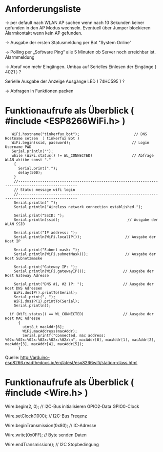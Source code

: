 # Anforderungsliste

-> per default nach WLAN AP suchen wenn nach 10 Sekunden keiner gefunden in den AP Modus wechseln. Eventuell über Jumper blockieren Alarmkontakt wenn kein AP gefunden.

-> Ausgabe der ersten Statusmeldung per Bot "System Online"

 -> Polling per „Software Ping“ alle 5 Minuten ob Server noch erreichbar ist. Alarmmeldung

-> Abruf von mehr Eingängen. Umbau auf Serielles Einlesen der Eingänge ( 4021 ) ?

Serielle Ausgabe der Anzeige Ausgänge LED ( 74HC595 ) ?

-> Abfragen in Funktionen packen 

# Funktionaufrufe als Überblick ( #include <ESP8266WiFi.h> )


       WiFi.hostname("tinkerfux_bot");                         // DNS Hostname setzen  ( tinkerfux Bot )
       WiFi.begin(ssid, password);                            // Login Username PWD   
       Serial.println("");                                       
       while (WiFi.status() != WL_CONNECTED)                  // Abfrage WLAN aktibe sonst "."
        {
          Serial.print(".");
          delay(500);
        }
        //-------------------------------------------------------------------------------------------------
        // Status message wifi login
        //-------------------------------------------------------------------------------------------------
        Serial.println(" ");
        Serial.println("Wireless network connection established.");

        Serial.print("SSID: ");                         
        Serial.println(ssid);                               // Ausgabe der WLAN SSID  

        Serial.print("IP address: ");
        Serial.println(WiFi.localIP());                    // Ausgabe der Host IP   

        Serial.print("Subnet mask: ");
        Serial.println(WiFi.subnetMask());                 // Ausgabe der Host Subnetzmaske    

        Serial.print("Gateway IP: ");
        Serial.println(WiFi.gatewayIP());                 // Ausgabe der Host Gateway Adresse      

        Serial.print("DNS #1, #2 IP: ");                  // Ausgabe der Host DNS Adressen      
        WiFi.dnsIP().printTo(Serial);
        Serial.print(", ");
        WiFi.dnsIP(1).printTo(Serial);
        Serial.println();

      if (WiFi.status() == WL_CONNECTED)                  // Ausgabe der Host MAC Adresse      
          {
            uint8_t macAddr[6];
            WiFi.macAddress(macAddr);
            Serial.printf("Connected, mac address: %02x:%02x:%02x:%02x:%02x:%02x\n", macAddr[0], macAddr[1], macAddr[2], macAddr[3], macAddr[4], macAddr[5]);
          }



Quelle: http://arduino-esp8266.readthedocs.io/en/latest/esp8266wifi/station-class.html

# Funktionaufrufe als Überblick ( #include <Wire.h> )

Wire.begin(2, 0);                                 // I2C-Bus initialisieren GPIO2-Data GPIO0-Clock

Wire.setClock(1000);                              // I2C-Bus Freqenz

Wire.beginTransmission(0x80);                     // IC-Adresse

Wire.write(0x0FF);                                // Byte senden Daten 

Wire.endTransmission();                           // I2C Stopbedingung
 
